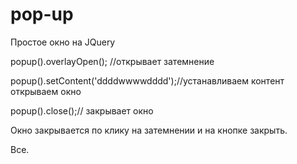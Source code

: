 # pop-up
<p>Простое окно на JQuery

<p>popup().overlayOpen(); //открывает затемнение

<p>popup().setContent('ddddwwwwdddd');//устанавливаем контент открываем окно

<p>popup().close();// закрывает окно

<p>Окно закрывается по клику на затемнении и на кнопке закрыть.

<p>Все.
